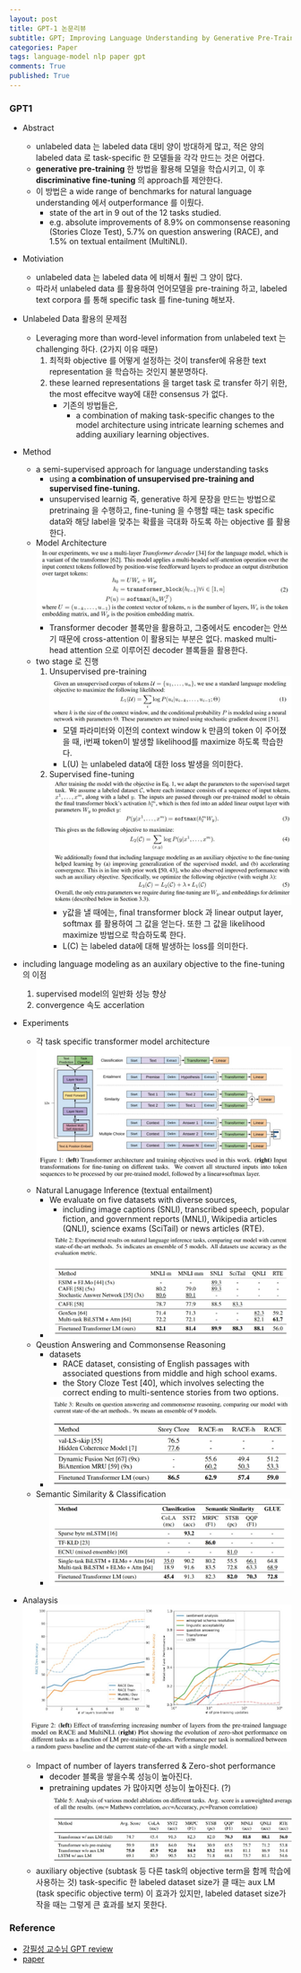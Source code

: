 ```yaml
---
layout: post
title: GPT-1 논문리뷰 
subtitle: GPT; Improving Language Understanding by Generative Pre-Training 논문 리뷰 
categories: Paper
tags: language-model nlp paper gpt
comments: True
published: True
---
```



### GPT1

- Abstract
    - unlabeled data 는 labeled data 대비 양이 방대하게 많고, 적은 양의 labeled data 로 task-specific 한 모델들을 각각 만드는 것은 어렵다. 
    - **generative pre-training** 한 방법을 활용해 모델을 학습시키고, 이 후 **discriminative fine-tuning** 의 approach를 제안한다. 
    - 이 방법은 a wide range of benchmarks for natural language understanding 에서 outperformance 를 이뤘다. 
        - state of the art in 9 out of the 12 tasks studied.
        - e.g. absolute improvements of 8.9% on commonsense reasoning (Stories Cloze Test), 5.7% on question answering (RACE), and 1.5% on textual entailment (MultiNLI).

- Motiviation  
    - unlabeled data 는 labeled data 에 비해서 훨씬 그 양이 많다. 
    - 따라서 unlabeled data 를 활용하여 언어모델을 pre-training 하고, labeled text corpora 를 통해 specific task 를 fine-tuning 해보자. 

- Unlabeled Data 활용의 문제점
    - Leveraging more than word-level information from unlabeled text 는 challenging 하다. (2가지 이유 때문)
      <!-- (단어 수준 이상의 정보를 뽑아내는 것이 challenging 하다?) -->
        1. 최적화 objective 를 어떻게 설정하는 것이 transfer에 유용한 text representation 을 학습하는 것인지 불분명하다. 
        2. these learned representations 을 target task 로 transfer 하기 위한, the most effecitve way에 대한 consensus 가 없다. 
            - 기존의 방법들은, 
                - a combination of making task-specific changes to the model architecture using intricate learning schemes and adding auxiliary learning objectives.
- Method 
    - a semi-supervised approach for language understanding tasks 
        - using **a combination of unsupervised pre-training and supervised fine-tuning.**
        - unsupervised learnig 즉, generative 하게 문장을 만드는 방법으로 pretrinaing 을 수행하고, fine-tuning 을 수행할 때는 task specific data와 해당 label을 맞추는 확률을 극대화 하도록 하는 objective 를 활용한다. 
    - Model Architecture <br>
        ![img](/assets/images/gpt1/gpt1_model.jpg)
        - Transformer decoder 블록만을 활용하고, 그중에서도 encoder는 안쓰기 때문에 cross-attention 이 활용되는 부분은 없다. masked multi-head attention 으로 이루어진 decoder 블록들을 활용한다. 
    - two stage 로 진행 <br>
        1. Unsupervised pre-training <br>
            ![img](/assets/images/gpt1/gpt1_unsup.jpg)
            - 모델 파라미터와 이전의 context window k 만큼의 token 이 주어졌을 때, i번째 token이 발생할 likelihood를 maximize 하도록 학습한다. 
            - L(U) 는 unlabeled data에 대한 loss 발생을 의미한다.
        2. Supervised fine-tuning <br>
            ![img](/assets/images/gpt1/gpt1_sup.jpg)
            - y값을 낼 때에는, final transformer block 과 linear output layer, softmax 를 활용하여 그 값을 얻는다. 또한 그 값을 likelihood maximize 방법으로 학습하도록 한다. 
            - L(C) 는 labeled data에 대해 발생하는 loss를 의미한다. 

- including language modeling as an auxilary objective to the fine-tuning 의 이점 
    <!-- aux obj(sub task) 를 말하는데, 여기서는 sup objective 를 말하는?-->
    1. supervised model의 일반화 성능 향상 
    2. convergence 속도 accerlation 

- Experiments
    - 각 task specific transformer model architecture <br>
        ![img](/assets/images/gpt1/trm_arch_for_tasks.jpg) 
    - Natural Lanugage Inference (textual entailment)
        - We evaluate on five datasets with diverse sources, 
            - including image captions (SNLI), transcribed speech, popular fiction, and government reports (MNLI), Wikipedia articles (QNLI), science exams (SciTail) or news articles (RTE).
        - ![img](/assets/images/gpt1/gpt1_nli.jpg) 
    - Qeustion Answering and Commonsense Reasoning 
        - datasets 
            - RACE dataset, consisting of English passages with associated questions from middle and high school exams.
            - the Story Cloze Test [40], which involves selecting the correct ending to multi-sentence stories from two options.
        - ![img](/assets/images/gpt1/gpt1_qa.jpg)  
    - Semantic Similarity & Classification 
        - ![img](/assets/images/gpt1/gpt1_cls.jpg)

- Analaysis 
    ![img](/assets/images/gpt1/gpt1_analysis.jpg)
    - Impact of number of layers transferred & Zero-shot performance 
        - decoder 블록을 쌓을수록 성능이 높아진다. 
        - pretraining updates 가 많아지면 성능이 높아진다. (?)
    ![img](/assets/images/gpt1/gpt1_ablation.jpg)
    - auxiliary objective (subtask 등 다른 task의 objective term을 함께 학습에 사용하는 것) 
        task-specific 한 labeled dataset size가 클 때는 aux LM (task specific objective term) 이 효과가 있지만, labeled dataset size가 작을 때는 그렇게 큰 효과를 보지 못한다. 


### Reference 
- <a href="https://www.youtube.com/watch?v=o_Wl29aW5XM&list=PLetSlH8YjIfVzHuSXtG4jAC2zbEAErXWm&index=19" > 강필성 교수님 GPT review </a>
- <a href = "https://s3-us-west-2.amazonaws.com/openai-assets/research-covers/language-unsupervised/language_understanding_paper.pdf"> paper </a>

